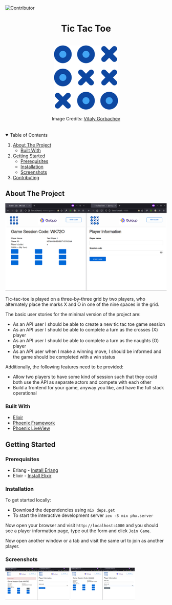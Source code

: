 ![Contributor][contributors-shield]

<h1 align="center"> Tic Tac Toe </h1>
<br />
<div align="center">
<img src="./docs/images/tic-tac-toe.png" alt="Tic Tac Toe Logo" width="200" height="200">
</div>
<br />
<div align="center">Image Credits: 
<a href="https://www.flaticon.com/free-icons/tic-tac-toe" target="_blank">
Vitaly Gorbachev
</a>
</div>
<br />
<br />
<details open>
  <summary>Table of Contents</summary>
  <ol>
    <li>
      <a href="#about-the-project">About The Project</a>
      <ul>
        <li><a href="#built-with">Built With</a></li>
      </ul>
    </li>
    <li>
      <a href="#getting-started">Getting Started</a>
      <ul>
        <li><a href="#prerequisites">Prerequisites</a></li>
        <li><a href="#installation">Installation</a></li>
        <li><a href="#screenshots">Screenshots</a></li>
      </ul>
    </li>
    <li><a href="#contributing">Contributing</a></li>
  </ol>
</details>

## About The Project

![Player 1 starts][p1-starts]

Tic-tac-toe is played on a three-by-three grid by two players, who alternately place the marks X and O in one of the nine spaces in the grid.

The basic user stories for the minimal version of the project are:

* As an API user I should be able to create a new tic tac toe game session
* As an API user I should be able to complete a turn as the crosses (X) player
* As an API user I should be able to complete a turn as the naughts (O) player
* As an API user when I make a winning move, I should be informed and the game should be completed with a win status

Additionally, the following features need to be provided:

* Allow two players to have some kind of session such that they could both use the API as separate actors and compete with each other
* Build a frontend for your game, anyway you like, and have the full stack operational

### Built With

* [Elixir](https://elixir-lang.org/)
* [Phoenix Framework](https://www.phoenixframework.org/)
* [Phoenix LiveView](https://hexdocs.pm/phoenix_live_view/installation.html)

## Getting Started

### Prerequisites

* Erlang - [Install Erlang](https://github.com/erlang/otp#installation)
* Elixir - [Install Elixir](https://elixir-lang.org/install.html)

### Installation

To get started locally:

* Download the dependencies using `mix deps.get`
* To start the interactive development server `iex -S mix phx.server`

Now open your browser and visit `http://localhost:4000` and you should see a player information page, type out the form and click `Join Game`.

Now open another window or a tab and visit the same url to join as another player.

### Screenshots

<div align="center>
<img src="./docs/images/p1_starts.png" alt="Player 1 starts the game" width="200" height="100">
<img src="./docs/images/p1_move_wait_p2.png" alt="Player 1 moves and gets an error to wait for player 2" width="200" height="100">
<img src="./docs/images/p2_joining.png" alt="Player 2 joins the game" width="200" height="100">
</div>

[contributors-shield]: <https://img.shields.io/github/contributors/mangalakader/tic-tac-toe-quiqup?style=for-the-badge>
[p1-starts]: <./docs/images/p1_starts.png> "Player 1 starts the game"
